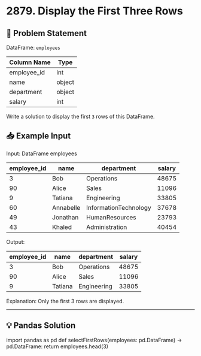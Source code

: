 # 2879. Display the First Three Rows

## 📝 Problem Statement

DataFrame: `employees`

| Column Name | Type   |
|-------------|--------|
| employee_id | int    |
| name        | object |
| department  | object |
| salary      | int    |

Write a solution to display the first `3` rows of this DataFrame.

## 📥 Example Input

Input:
DataFrame employees

| employee_id | name      | department            | salary |
|-------------|-----------|-----------------------|--------|
| 3           | Bob       | Operations            | 48675  |
| 90          | Alice     | Sales                 | 11096  |
| 9           | Tatiana   | Engineering           | 33805  |
| 60          | Annabelle | InformationTechnology | 37678  |
| 49          | Jonathan  | HumanResources        | 23793  |
| 43          | Khaled    | Administration        | 40454  |

Output:

| employee_id | name    | department  | salary |
|-------------|---------|-------------|--------|
| 3           | Bob     | Operations  | 48675  |
| 90          | Alice   | Sales       | 11096  |
| 9           | Tatiana | Engineering | 33805  |

Explanation: 
Only the first 3 rows are displayed.

---

## 💡 Pandas Solution

import pandas as pd
def selectFirstRows(employees: pd.DataFrame) -> pd.DataFrame:
        return employees.head(3)
